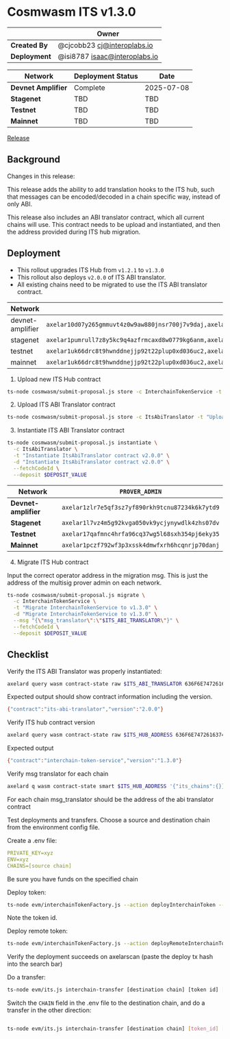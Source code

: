 # Cosmwasm ITS v1.3.0

|                | **Owner**                              |
| -------------- | -------------------------------------- |
| **Created By** | @cjcobb23 <cj@interoplabs.io>          |
| **Deployment** | @isi8787 <isaac@interoplabs.io> |

| **Network**          | **Deployment Status** | **Date**   |
| -------------------- | --------------------- | ---------- |
| **Devnet Amplifier** | Complete              | 2025-07-08 |
| **Stagenet**         | TBD              | TBD |
| **Testnet**          | TBD              | TBD |
| **Mainnet**          | TBD              | TBD |


[Release](https://github.com/axelarnetwork/axelar-amplifier/releases/tag/interchain-token-service-v1.3.0)

## Background

Changes in this release:

This release adds the ability to add translation hooks to the ITS hub, such that messages
can be encoded/decoded in a chain specific way, instead of only ABI.

This release also includes an ABI translator contract, which all current chains will use. This contract needs to be upload and instantiated, and then the address provided during ITS hub migration.

## Deployment

- This rollout upgrades ITS Hub from `v1.2.1` to `v1.3.0`
- This rollout also deploys `v2.0.0` of ITS ABI translator.
- All existing chains need to be migrated to use the ITS ABI translator contract.

| Network          | `INIT_ADDRESSES`                                                                                                                            | `RUN_AS_ACCOUNT`                                | `DEPOSIT_VALUE` |
| ---------------- | ------------------------------------------------------------------------------------------------------------------------------------------- | ----------------------------------------------- | --------------- |
| devnet-amplifier | `axelar10d07y265gmmuvt4z0w9aw880jnsr700j7v9daj,axelar1zlr7e5qf3sz7yf890rkh9tcnu87234k6k7ytd9`                                               | `axelar10d07y265gmmuvt4z0w9aw880jnsr700j7v9daj` | `100000000`     |
| stagenet         | `axelar1pumrull7z8y5kc9q4azfrmcaxd8w0779kg6anm,axelar10d07y265gmmuvt4z0w9aw880jnsr700j7v9daj,axelar12qvsvse32cjyw60ztysd3v655aj5urqeup82ky` | `axelar10d07y265gmmuvt4z0w9aw880jnsr700j7v9daj` | `100000000`     |
| testnet          | `axelar1uk66drc8t9hwnddnejjp92t22plup0xd036uc2,axelar10d07y265gmmuvt4z0w9aw880jnsr700j7v9daj,axelar12f2qn005d4vl03ssjq07quz6cja72w5ukuchv7` | `axelar10d07y265gmmuvt4z0w9aw880jnsr700j7v9daj` | `2000000000`    |
| mainnet          | `axelar1uk66drc8t9hwnddnejjp92t22plup0xd036uc2,axelar10d07y265gmmuvt4z0w9aw880jnsr700j7v9daj,axelar1nctnr9x0qexemeld5w7w752rmqdsqqv92dw9am` | `axelar10d07y265gmmuvt4z0w9aw880jnsr700j7v9daj` | `2000000000`    |
1. Upload new ITS Hub contract


```bash
ts-node cosmwasm/submit-proposal.js store -c InterchainTokenService -t "Upload InterchainTokenService contract v1.3.0" -d "Upload InterchainTokenService contract v1.3.0" -r $RUN_AS_ACCOUNT --deposit $DEPOSIT_VALUE --instantiateAddresses $INIT_ADDRESSES --version 1.3.0
```

2. Upload ITS ABI Translator contract

```bash
ts-node cosmwasm/submit-proposal.js store -c ItsAbiTranslator -t "Upload ItsAbiTranslator contract v2.0.0" -d "Upload ItsAbiTranslator contract v2.0.0" -r $RUN_AS_ACCOUNT --deposit $DEPOSIT_VALUE --instantiateAddresses $INIT_ADDRESSES --version 2.0.0
```

3. Instantiate ITS ABI Translator contract

```bash
ts-node cosmwasm/submit-proposal.js instantiate \
  -c ItsAbiTranslator \
  -t "Instantiate ItsAbiTranslator contract v2.0.0" \
  -d "Instantiate ItsAbiTranslator contract v2.0.0" \
  --fetchCodeId \
  --deposit $DEPOSIT_VALUE
```

| Network              | `PROVER_ADMIN`                                  |
| -------------------- | ----------------------------------------------- |
| **Devnet-amplifier** | `axelar1zlr7e5qf3sz7yf890rkh9tcnu87234k6k7ytd9` |
| **Stagenet**         | `axelar1l7vz4m5g92kvga050vk9ycjynywdlk4zhs07dv` |
| **Testnet**          | `axelar17qafmnc4hrfa96cq37wg5l68sxh354pj6eky35` |
| **Mainnet**          | `axelar1pczf792wf3p3xssk4dmwfxrh6hcqnrjp70danj` |

4. Migrate ITS Hub contract

Input the correct operator address in the migration msg. This is just the address of the multisig prover admin on each network.

```bash
ts-node cosmwasm/submit-proposal.js migrate \
  -c InterchainTokenService \
  -t "Migrate InterchainTokenService to v1.3.0" \
  -d "Migrate InterchainTokenService to v1.3.0" \
  --msg "{\"msg_translator\":\"$ITS_ABI_TRANSLATOR\"}" \
  --fetchCodeId \
  --deposit $DEPOSIT_VALUE
```

## Checklist

Verify the ITS ABI Translator was properly instantiated:

```bash
axelard query wasm contract-state raw $ITS_ABI_TRANSLATOR 636F6E74726163745F696E666F -o json | jq -r '.data' | base64 -d
```

Expected output should show contract information including the version.

```bash
{"contract":"its-abi-translator","version":"2.0.0"}
```

Verify ITS hub contract version

```bash
axelard query wasm contract-state raw $ITS_HUB_ADDRESS 636F6E74726163745F696E666F -o json | jq -r '.data' | base64 -d
```
Expected output

```bash
{"contract":"interchain-token-service","version":"1.3.0"}
```

Verify msg translator for each chain
```bash
axelard q wasm contract-state smart $ITS_HUB_ADDRESS '{"its_chains":{}}'
```
For each chain msg_translator should be the address of the abi translator contract

Test deployments and transfers. Choose a source and destination chain from the environment config file.

Create a .env file:

```yaml
PRIVATE_KEY=xyz
ENV=xyz
CHAINS=[source chain]
```
Be sure you have funds on the specified chain

Deploy token:

```bash
ts-node evm/interchainTokenFactory.js --action deployInterchainToken --minter [wallet] --name "test" --symbol "TST" --decimals 18 --initialSupply 10000 --salt [some salt]
```
Note the token id.

Deploy remote token:
```bash
ts-node evm/interchainTokenFactory.js --action deployRemoteInterchainToken --salt [same salt as above] --destinationChain [destination chain]
```

Verify the deployment succeeds on axelarscan (paste the deploy tx hash into the search bar)

Do a transfer:
```bash
ts-node evm/its.js interchain-transfer [destination chain] [token id] [destination address] 1
```

Switch the `CHAIN` field in the .env file to the destination chain, and do a transfer in the other direction:

```bash

ts-node evm/its.js interchain-transfer [destination chain] [token_id] [destination address] 1
``` 
